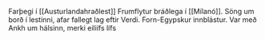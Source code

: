 Farþegi í [[Austurlandahraðlest]]
Frumflytur bráðlega í [[Mílanó]].
Söng um borð í lestinni, afar fallegt lag eftir Verdi.
Forn-Egypskur innblástur.
Var með Ankh um hálsinn, merki eiliífs lífs